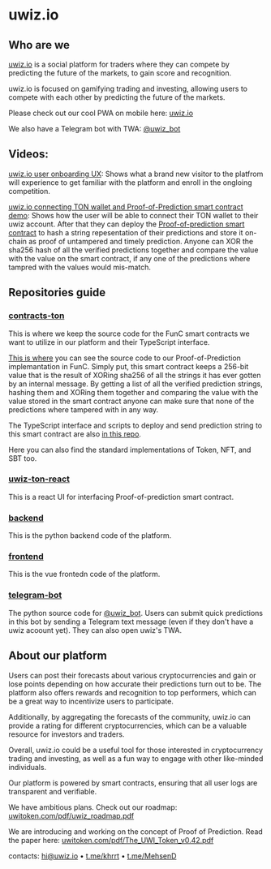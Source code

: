 # uwiz.io

## Who are we
[uwiz.io](https://uwiz.io) is a social platform for traders where they can compete by predicting the future of the markets, to gain score and recognition.

uwiz.io is focused on gamifying trading and investing, allowing users to compete with each other by predicting the future of the markets.


Please check out our cool PWA on mobile here: [uwiz.io](https://uwiz.io)

We also have a Telegram bot with TWA: [@uwiz_bot](https://t.me/uwiz_bot)

## Videos:
[uwiz.io user onboarding UX](https://www.youtube.com/watch?v=QW60nCml0Hg): Shows what a brand new visitor to the platfrom will experience to get familiar with the platform and enroll in the ongloing competition. 

[uwiz.io connecting TON wallet and Proof-of-Prediction smart contract demo](https://www.youtube.com/watch?v=83ShOKLZbrc): 
Shows how the user will be able to connect their TON wallet to their uwiz account. After that they can deploy the [Proof-of-prediction smart contract](https://github.com/uwiz-io/contracts-ton/tree/main/packages/contracts/opinion-verifier) to hash a string repesentation of their predictions and store it on-chain as proof of untampered and timely prediction. Anyone can XOR the sha256 hash of all the verified predictions together and compare the value with the value on the smart contract, if any one of the predictions where tampred with the values would mis-match.

## Repositories guide

### [contracts-ton](https://github.com/uwiz-io/contracts-ton)

This is where we keep the source code for the FunC smart contracts we want to utilize in our platform and their TypeScript interface.

[This is where](https://github.com/uwiz-io/contracts-ton/tree/main/packages/contracts/opinion-verifier) you can see the source code to our Proof-of-Prediction implemantation in FunC. Simply put, this smart contract keeps a 256-bit value that is the result of XORing sha256 of all the strings it has ever gotten by an internal message. By getting a list of all the verified prediction strings, hashing them and XORing them together and comparing the value with the value stored in the smart contract anyone can make sure that none of the predictions where tampered with in any way.

The TypeScript interface and scripts to deploy and send prediction string to this smart contract are also [in this repo](https://github.com/uwiz-io/contracts-ton/tree/main/packages/opinion-verifier).

Here you can also find the standard implementations of Token, NFT, and SBT too.

### [uwiz-ton-react](https://github.com/uwiz-io/uwiz-ton-react)
This is a react UI for interfacing Proof-of-prediction smart contract.

### [backend](https://github.com/uwiz-io/backend)
This is the python backend code of the platform.

### [frontend](https://github.com/uwiz-io/frontend)
This is the vue frontedn code of the platform.

### [telegram-bot](https://github.com/uwiz-io/telegram-bot)
The python source code for [@uwiz_bot](https://t.me/uwiz_bot). Users can submit quick predictions in this bot by sending a Telegram text message (even if they don't have a uwiz acoount yet). They can also open uwiz's TWA.

## About our platform

Users can post their forecasts about various cryptocurrencies and gain or lose points depending on how accurate their predictions turn out to be. The platform also offers rewards and recognition to top performers, which can be a great way to incentivize users to participate.

Additionally, by aggregating the forecasts of the community, uwiz.io can provide a rating for different cryptocurrencies, which can be a valuable resource for investors and traders.

Overall, uwiz.io could be a useful tool for those interested in cryptocurrency trading and investing, as well as a fun way to engage with other like-minded individuals.

Our platform is powered by smart contracts, ensuring that all user logs are transparent and verifiable.

We have ambitious plans. Check out our roadmap: [uwitoken.com/pdf/uwiz_roadmap.pdf](https://uwitoken.com/pdf/uwiz_roadmap.pdf)

We are introducing and working on the concept of Proof of Prediction. Read the paper here: [uwitoken.com/pdf/The_UWI_Token_v0.42.pdf](https://uwitoken.com/pdf/The_UWI_Token_v0.42.pdf)

contacts: hi@uwiz.io • [t.me/khrrt](https://t.me/khrrt) • [t.me/MehsenD](https://t.me/MehsenD) 